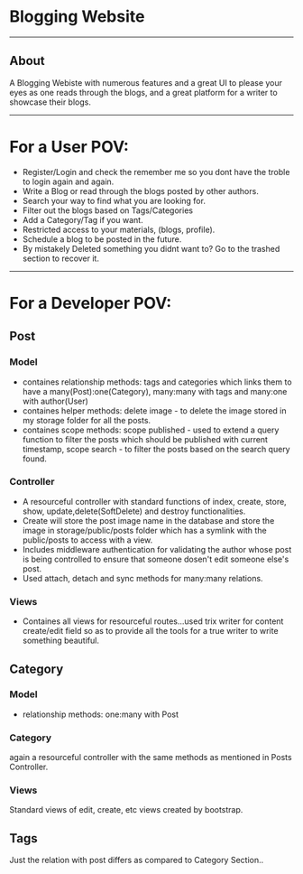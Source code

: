<p align="center"><b><h1>Blogging Website</h1></b></p>

---

## About
A Blogging Webiste with numerous features and a great UI to please your eyes as one reads through the blogs, and a great platform for a writer to showcase their blogs.

---
# For a User POV:
- Register/Login and check the remember me so you dont have the troble to login again and again.
- Write a Blog or read through the blogs posted by other authors.
- Search your way to find what you are looking for.
- Filter out the blogs based on Tags/Categories
- Add a Category/Tag if you want.
- Restricted access to your materials, (blogs, profile).
- Schedule a blog to be posted in the future.
- By mistakely Deleted something you didnt want to? Go to the trashed section to recover it.
---
# For a Developer POV:

## Post

### Model ###
- containes relationship methods: tags and categories which links them to have a many(Post):one(Category), many:many with tags and many:one with author(User)
- containes helper methods: delete image - to delete the image stored in my storage folder for all the posts.
- containes scope methods: scope published - used to extend a query function to filter the posts which should be published with current timestamp, scope search - to filter the posts based on the search query found.

### Controller ###
- A resourceful controller with standard functions of index, create, store, show, update,delete(SoftDelete) and destroy functionalities. 
- Create will store the post image name in the database and store the image in storage/public/posts folder which has a symlink with the public/posts to access with a view.
- Includes middleware authentication for validating the author whose post is being controlled to ensure that someone dosen't edit someone else's post.
- Used attach, detach and sync methods for many:many relations.

### Views ###
- Containes all views for resourceful routes...used trix writer for content create/edit field so as to provide all the tools for a true writer to write something beautiful.

## Category

### Model ###
- relationship methods: one:many with Post

### Category ###
again a resourceful controller with the same methods as mentioned in Posts Controller.

### Views ###
Standard views of edit, create, etc views created by bootstrap.

## Tags

Just the relation with post differs as compared to Category Section..

